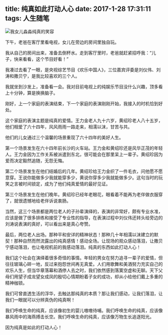 title: 纯真如此打动人心
date: 2017-1-28 17:31:11
tags: 人生随笔
---
![我女儿淼淼纯真的笑容](http://upload-images.jianshu.io/upload_images/57855-6ff6137938e320fa.jpeg?imageMogr2/auto-orient/strip%7CimageView2/2/w/1240)

下午，老爸在客厅里看电视，女儿在旁边的房间里独自玩。

我从自己的房间出来，准备去倒杯水。走到客厅里时，老爸就赶紧招呼我：“儿子，快来看看，这个节目好看！”

我凑过去看了一眼，是央视综艺节目《欢乐中国人》，三位嘉宾评委是刘仪伟、刘涛和撒贝宁，是我比较喜欢的三个人。

我就坐到沙发上，准备看一会。我对目前电视上的纯娱乐节目没什么兴趣，顶多看上十分钟，算是换换脑子。

刚好，上一个家庭的表演结束，下一个家庭的表演刚刚开始，我接入的时机恰到好处。

这个家庭的表演主题是纯真的爱情。王力金老人九十六岁，黄绍珍老人八十五岁，他们相爱了六十四年，风风雨雨一路走来，相濡以沫，甘苦与共。

他们的儿女通过三个温馨的场景重现了六十四年的美好人生。

第一个场景发生在六十四年前长沙的火车站。王力金和黄绍珍还是风华正茂的年轻人。王力金因为工作关系被派遣到东北，很可能会在那里呆上一辈子。黄绍珍因为爱而决定毅然追随，无怨无悔。

第二个场景发生在他们结婚后的几年。黄绍珍给王力金织了一件毛衣，问他愿不愿意穿。王说你能做多少我就能穿多少，黄说你穿多少我就能做多少。这句当时的玩笑之言被时间锁定，成为了他们纯真爱情的最好见证。

第三个场景发生在他们晚年。黄绍珍已经年老眼花，眼看着不能再为老伴做衣服穿了，就很遗憾地给老伴诉说衷肠。

当然，这三个场景都是两位老人的子孙辈演绎的，表演的非常好，颇有专业水准，应该是做了很多排练和接受了专业性的指导，在表演过程中刘仪伟还转头给旁边的刘涛说表演的真好，可以看出来是真心夸赞。

最后，两位老人出场。那种平和安详的精神状态！那种几十年相濡以沫建立的默契！那种自然而然流露出的纯真感情！感动全场。让现场的观众感动落泪，让撒贝宁感动落泪，也让电视机前的我感动落泪。纯真的东西如此打动人心！

我们这个社会在演绎着很多奇怪的事情。年轻的男女在努力追寻一辈子的爱情，但往往玻璃心碎一地，反过来抱怨世间再无真爱。人们用歌舞和美酒努力充实自己的欢乐人生，但当华章落幕和酒停人去之时，我们依然感到落寞空虚和无聊。天下父母们用望子成龙望女成凤的殷切心情期盼着子女的成功，却从小给他们戴上多重的精神枷锁。

我们可曾直透生活的浮华，去触达那纯真的本质？那让我们感动，让我们落泪，让我们一眼就可以分辨真伪的纯真啊！

我们呼唤生命的纯真，应该像初生的婴儿嗷嗷待哺。我们呼唤生命的纯真，应该像暴风雨中的海燕搏击长空。我们呼唤生命的纯真，应该像万物生长追逐阳光。

因为纯真是如此的打动人心！